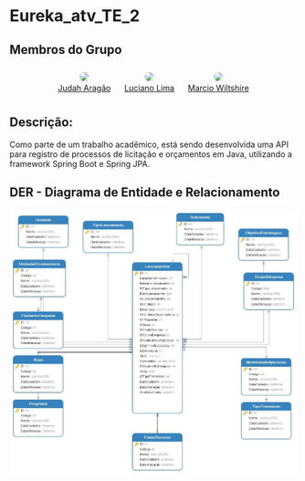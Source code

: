# Eureka_atv_TE_2

## Membros do Grupo

<div align="center">
  <div style="display: inline-block; text-align: center; margin: 10px;">
    <a href="https://github.com/judaharagao">
      <img src="https://github.com/judaharagao.png" width="60" style="border-radius: 50%;">
    </a>
    <br>
    <a href="https://github.com/judaharagao">Judah Aragão</a>
  </div>
  <div style="display: inline-block; text-align: center; margin: 10px;">
    <a href="https://github.com/lucianoGIS">
      <img src="https://github.com/lucianoGIS.png" width="60" style="border-radius: 50%;">
    </a>
    <br>
    <a href="https://github.com/lucianoGIS">Luciano Lima</a>
  </div>
  <div style="display: inline-block; text-align: center; margin: 10px;">
    <a href="https://github.com/marcioscw">
      <img src="https://github.com/marcioscw.png" width="60" style="border-radius: 50%;">
    </a>
    <br>
    <a href="https://github.com/marcioscw">Marcio Wiltshire</a>
  </div>
</div>



<!-- Add more contributors here -->



## Descrição:

Como parte de um trabalho acadêmico, está sendo desenvolvida uma API para registro de processos de licitação e orçamentos em Java, utilizando a framework Spring Boot e Spring JPA.

## DER - Diagrama de Entidade e Relacionamento

![DER - Orçamento](https://raw.githubusercontent.com/JudahAragao/eureka_atv_TE_2/main/ext_projeto/img/DER%20-%20Orcamento.jpg)
